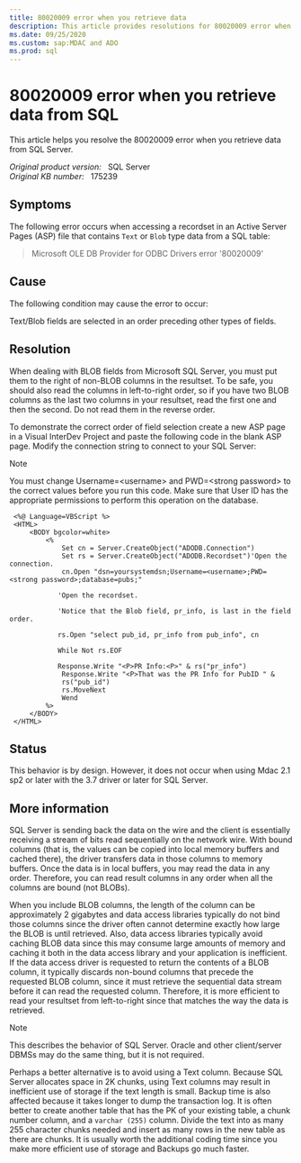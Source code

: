 ```yaml
---
title: 80020009 error when you retrieve data
description: This article provides resolutions for 80020009 error when you retrieve data from SQL Server.
ms.date: 09/25/2020
ms.custom: sap:MDAC and ADO
ms.prod: sql 
---
```

# 80020009 error when you retrieve data from SQL

This article helps you resolve the 80020009 error when you retrieve data from SQL Server.

_Original product version:_ &nbsp; SQL Server  
_Original KB number:_ &nbsp; 175239

## Symptoms

The following error occurs when accessing a recordset in an Active Server Pages (ASP) file that contains `Text` or `Blob` type data from a SQL table:

> Microsoft OLE DB Provider for ODBC Drivers error '80020009'

## Cause

The following condition may cause the error to occur:

Text/Blob fields are selected in an order preceding other types of fields.

## Resolution

When dealing with BLOB fields from Microsoft SQL Server, you must put them to the right of non-BLOB columns in the resultset. To be safe, you should also read the columns in left-to-right order, so if you have two BLOB columns as the last two columns in your resultset, read the first one and then the second. Do not read them in the reverse order.

To demonstrate the correct order of field selection create a new ASP page in a Visual InterDev Project and paste the following code in the blank ASP page. Modify the connection string to connect to your SQL Server:

> [!NOTE]
> You must change Username=\<username> and PWD=\<strong password> to the correct values before you run this code. Make sure that User ID has the appropriate permissions to perform this operation on the database.

```vbscript
 <%@ Language=VBScript %>
 <HTML>
     <BODY bgcolor=white>
         <%
             Set cn = Server.CreateObject("ADODB.Connection")
             Set rs = Server.CreateObject("ADODB.Recordset")'Open the connection.
             cn.Open "dsn=yoursystemdsn;Username=<username>;PWD=<strong password>;database=pubs;"
    
            'Open the recordset.

            'Notice that the Blob field, pr_info, is last in the field order.

            rs.Open "select pub_id, pr_info from pub_info", cn

            While Not rs.EOF

            Response.Write "<P>PR Info:<P>" & rs("pr_info")
             Response.Write "<P>That was the PR Info for PubID " & 
             rs("pub_id")
             rs.MoveNext
             Wend
         %>
     </BODY>
 </HTML>
```

## Status

This behavior is by design. However, it does not occur when using Mdac 2.1 sp2 or later with the 3.7 driver or later for SQL Server.

## More information

SQL Server is sending back the data on the wire and the client is essentially receiving a stream of bits read sequentially on the network wire. With bound columns (that is, the values can be copied into local memory buffers and cached there), the driver transfers data in those columns to memory buffers. Once the data is in local buffers, you may read the data in any order. Therefore, you can read result columns in any order when all the columns are bound (not BLOBs).

When you include BLOB columns, the length of the column can be approximately 2 gigabytes and data access libraries typically do not bind those columns since the driver often cannot determine exactly how large the BLOB is until retrieved. Also, data access libraries typically avoid caching BLOB data since this may consume large amounts of memory and caching it both in the data access library and your application is inefficient. If the data access driver is requested to return the contents of a BLOB column, it typically discards non-bound columns that precede the requested BLOB column, since it must retrieve the sequential data stream before it can read the requested column. Therefore, it is more efficient to read your resultset from left-to-right since that matches the way the data is retrieved.

> [!NOTE]
> This describes the behavior of SQL Server. Oracle and other client/server DBMSs may do the same thing, but it is not required.

Perhaps a better alternative is to avoid using a Text column. Because SQL Server allocates space in 2K chunks, using Text columns may result in inefficient use of storage if the text length is small. Backup time is also affected because it takes longer to dump the transaction log. It is often better to create another table that has the PK of your existing table, a chunk number column, and a `varchar (255)` column. Divide the text into as many 255 character chunks needed and insert as many rows in the new table as there are chunks. It is usually worth the additional coding time since you make more efficient use of storage and Backups go much faster.
